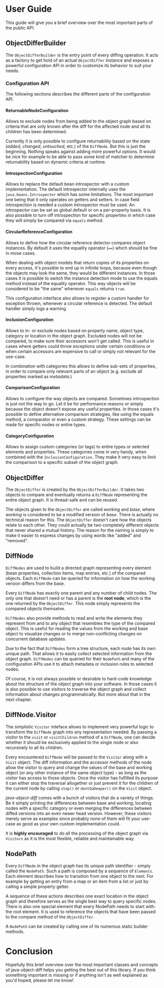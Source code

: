 # User Guide

This guide will give you a brief overview over the most important parts of the public API.

## ObjectDifferBuilder

The `ObjectDifferBuilder` is the entry point of every diffing operation. It acts as a factory to get hold of an actual `ObjectDiffer` instance and exposes a powerful configuration API in order to customize its behavior to suit your needs.

### Configuration API

The following sections describes the different parts of the configuration API.

#### ReturnableNodeConfiguration

Allows to exclude nodes from being added to the object graph based on criteria that are only known after the diff for the affected node and all its children has been determined.

Currently it is only possible to configure returnability based on the state (_added_, _changed_, _untouched_, etc.) of the `DiffNode`. But this is just the beginning. Nothing speaks against adding more powerful options. It would be nice for example to be able to pass some kind of matcher to determine returnability based on dynamic criteria at runtime.

#### IntrospectionConfiguration

Allows to replace the default bean introspector with a custom implementation. The default introspector internally uses the `java.beans.Introspector` which has some limitations. The most important one being that it only operates on getters and setters. In case field introspection is needed a custom introspector must be used. An introspector can be set as global default or on a per-property basis. It is also possible to turn off introspection for specific properties in which case they will simply be compared via `equals` method.

#### CircularReferenceConfiguration

Allows to define how the circular reference detector compares object instances. By default it uses the equality operator (`==`) which should be fine in mose cases. 

When dealing with object models that return copies of its properties on every access, it's possible to end up in infinite loops, because even though the objects may look the same, they would be different instances. In those cases it is possible to switch the instance detection mode to use the equals method instead of the equality operator. This way objects will be considered to be "the same" whenever `equals` returns `true`.

This configuration interface also allows to register a custom handler for exception thrown, whenever a circular reference is detected. The default handler simply logs a warning.

#### InclusionConfiguration

Allows to in- or exclude nodes based on property name, object type, category or location in the object graph. Excluded nodes will not be compared, to make sure their accessors won't get called. This is useful in cases where getters could throw exceptions under certain conditions or when certain accessors are expensive to call or simply not relevant for the use-case. 

In combination with categories this allows to define sub-sets of properties, in order to compare only relevant parts of an object (e.g. exclude all properties marked as _metadata_.)

#### ComparisonConfiguration

Allows to configure the way objects are compared. Sometimes introspection is just not the way to go. Let it be for performance reasons or simply because the object doesn't expose any useful properties. In those cases it's possible to define alternative comparison strategies, like using the equals method, a comparator or even a custom strategy. These settings can be made for specific nodes or entire types.

#### CategoryConfiguration

Allows to assign custom categories (or tags) to entire types or selected elements and properties. These categories come in very handy, when combined with the `InclusionConfiguration`. They make it very easy to limit the comparison to a specific subset of the object graph.

## ObjectDiffer

The `ObjectDiffer` is created by the `ObjectDifferBuilder`. It takes two objects to compare and eventually returns a `DiffNode` representing the entire object graph. It is thread-safe and can be reused. 

The objects given to the `ObjectDiffer` are called _working_ and _base_, where _working_ is considered to be a modified version of _base_. There is actually no technical reason for this. The `ObjectDiffer` doesn't care how the objects relate to each other. They could actually be two completely different objects that never shared a mutual history. The reason for the naming is simply to make it easier to express changes by using words like "added" and "removed".

## DiffNode

`DiffNodes` are used to build a directed graph representing every element (bean properties, collection items, map entries, etc.) of the compared objects. Each `DiffNode` can be queried for information on how the working version differs from the base.

Every `DiffNode` has exactly one parent and any number of child nodes. The only one that doesn't need or has a parent is the **root node**, which is the one returned by the `ObjectDiffer`. This node simply represents the compared objects themselve.

`DiffNodes` also provide methods to read and write the elements they represent from and to any object that resembles the type of the compared object. This is useful for reading the values from the working and base object to visualize changes or to merge non-conflicting changes on concurrent database updates.

Due to the fact that `DiffNodes` form a tree structure, each node has its own unique path. That allows it to easily collect selected information from the object graph. `DiffNodes` can be queried for their `NodePath` and many of the configuration APIs use it to attach metadata or inclusion rules to selected nodes.

Of course, it is not always possible or desirable to hard-code knowledge about the structure of the object graph into your software. In those cases it is also possible to use visitors to traverse the object graph and collect information about changes programmatically. But more about that in the next chapter.

## DiffNode.Visitor

The simplistic `Visitor` inteface allows to implement very powerful logic to transform the `DiffNode` graph into any representation needed. By passing a visitor to the `visit` or `visitChildren` method of a `DiffNode`, one can decide whether it should be exclusively applied to the single node or also recursively to all its children.

Every encountered `DiffNode` will be passed to the `Visitor` along with a `Visit` object. The diff information and the accessor methods of the node allow the visitor to query and change the values of the base and working object (or any other instance of the same object type) - as long as the visitor has access to those objects. Once the visitor has fulfilled its purpose it can either stop the traversal altogether or just prevent it for the children of the current node by calling `stop()` or `dontGoDeeper()` on the `Visit` object.

_java-object-diff_ comes with a bunch of visitors that do a variety of things. Be it simply printing the differences between base and working; locating nodes with a specific category or even merging the differences between diffed versions into an even newer head version. However, these visitors merely serve as examples since probably none of them will fit your use-case as good as your own custom implementation could.

It is **highly encouraged** to do all the processing of the object graph via `Visitors` as it is the most flexible, reliable and maintainable way.

## NodePath

Every `DiffNode` in the object graph has its unique path identifier - simply called the `NodePath`. Such a path is composed by a sequence of `Elements`. Each element describes how to transition from one object to the next. For example by getting an entry from a map or an item from a list or just by calling a simple property getter.

A sequence of these actions describes one exact location in the object graph and therefore serves as the single best way to query specific nodes. There is also one special element that every NodePath needs to start with: the root element. It is used to reference the objects that have been passed to the compare method of the `ObjectDiffer`.

A `NodePath` can be created by calling one of its numerous static builder methods.

# Conclusion

Hopefully this brief overview over the most important classes and concepts of java-object-diff helps you getting the best out of this library. If you think something important is missing or if anything isn't as well explained as you'd hoped, please let me know!